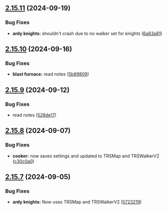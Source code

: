 ## [2.15.11](https://github.com/Torwent/wasp-free/compare/v2.15.10...v2.15.11) (2024-09-19)


### Bug Fixes

* **ardy knights:** shouldn't crash due to no walker set for knights ([6a83a81](https://github.com/Torwent/wasp-free/commit/6a83a81f8670e00d75f16b03f11695d2907ecd5e))



## [2.15.10](https://github.com/Torwent/wasp-free/compare/v2.15.9...v2.15.10) (2024-09-16)


### Bug Fixes

* **blast furnace:** read notes ([5b89809](https://github.com/Torwent/wasp-free/commit/5b8980971f7aaa64b9d0dc1070d48799482d93a4))



## [2.15.9](https://github.com/Torwent/wasp-free/compare/v2.15.8...v2.15.9) (2024-09-12)


### Bug Fixes

* read notes ([528de17](https://github.com/Torwent/wasp-free/commit/528de173499c3d6c60cf13328dd4f060368beb0b))



## [2.15.8](https://github.com/Torwent/wasp-free/compare/v2.15.7...v2.15.8) (2024-09-07)


### Bug Fixes

* **cooker:** now saves settings and updated to TRSMap and TRSWalkerV2 ([c30c0a0](https://github.com/Torwent/wasp-free/commit/c30c0a08a7a0a2dda52b0cf15585214452294a87))



## [2.15.7](https://github.com/Torwent/wasp-free/compare/v2.15.6...v2.15.7) (2024-09-05)


### Bug Fixes

* **ardy knights:** Now uses TRSMap and TRSWalkerV2 ([5723219](https://github.com/Torwent/wasp-free/commit/5723219b7ae2f2cba40cf3dca32ef879f07946a4))



